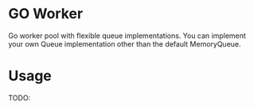 # GO Worker

Go worker pool with flexible queue implementations. You can implement your own Queue implementation other than the default MemoryQueue.

# Usage

TODO:

